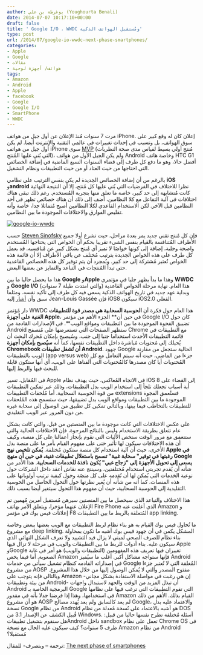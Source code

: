 ```yaml
---
author: يوغرطة بن علي (Youghourta Benali)
date: 2014-07-07 10:17:10+00:00
draft: false
title: ' Google I/O ، WWDC ومُستقبل الهواتف الذكية'
type: post
url: /2014/07/google-io-wwdc-next-phase-smartphones/
categories:
- Apple
- Google
- مقالات
- هواتف/ أجهزة لوحية
tags:
- Amazon
- Android
- Apple
- facebook
- Google
- Google I/O
- SmartPhone
- WWDC
---
```


مرت 7 سنوات مُنذ الإعلان عن أول جيل من هواتف iPhone. إعلان كان له وقع كبير على سوق الهواتف، بل وتسبب في إحداث تغييرات في عالمي التقنية والإنترنت أيضا. لم يكن أول جيل من هواتف iPhone سوى [MVP](http://en.wikipedia.org/wiki/Minimum_viable_product) (مُنتج أولي بسيط لقياس مدى صحة النظريات التي بُني عليها المُنتج)، ولم يكن الجيل الأول من هواتف Android وخاصة هاتف HTC G1 أفضل حالا، وهو ما دفع كل طرف إلى قضاء السنوات السبع الماضية في إضافة الخصائص التي احتاجها من حيث العتاد أو من حيث التطبيقات ونظام التشغيل.

بالرغم من أن إضافة الخصائص الجديدة لم يكن بنفس الترتيب على نظامي **iOS** و**android** نظرا للاختلاف في الفرضيات التي بُني عليها كل مُنتج، إلا أن النتيجة النهائية كانت مُتشابهة إلى حد كبير، خاصة ما تعلق منها بتجربة المُستخدم. رغم ذلك تبقى هناك اختلافات في آلية التفاعل مع كلا النظامين، أضف إلى ذلك أن هناك خصائص تظهر في أحد النظامين قبل الآخر. لكن الاستخدام القاعدي لكلا النظامين أصبح مُتماثلا جدا، خاصة وأنه تقليص الفوارق والاختلافات الموجودة ما بين النظامين.

[![google-io-wwdc](https://www.it-scoop.com/wp-content/uploads/2014/07/google-io-wwdc.png)
](https://www.it-scoop.com/wp-content/uploads/2014/07/google-io-wwdc.png)

حسب [Steven Sinofsky](https://twitter.com/stevesi) فإن كل مُنتج تقني جديد يمر بعدة مراحل، حيث تشرع أولا جميع الأطراف المُتنافسة بالقيام بنفس الشيء تقريبا بحكم أن الخواص التي يحتاجها المُستخدم واضحة وجلية، إضافة إلى كونها خواصًا لا تميز أي مُنتج بشكل كبير عن مُنافسيه. قد يعمل كل طرف على هذه الخواص الجديدة بترتيب مُختلف عن باقي الأطراف إلا أن قائمة هذه الخواص تُعتبر مُشتركة إلى حد كبير. وبُمجرد أن يتم توفير كل هذه الخصائص القاعدية حتى تبدأ المُنتجات في التباعد والتمايز عن بعضها البعض.

هذا ما يحصل حاليا ما بين **Google** و**Apple** وهذا ما بدأ يظهر جليا في مؤتمري **WWDC** و **Google I/O** هذا العام. نهاية مرحلة الخواص القاعدية (والتي امتدت طيلة 7 سنوات) وبداية عهد جديد في تاريخ الهواتف الذكية يسعى فيه كل طرف إلى تأكيد نفسه. ومثلما سبق وأن [أشار](http://www.mondaynote.com/2014/06/09/wwdc-ios-2-0-the-end-of-silos/) إليه Jean-Louis Gassée فإن iOS8 سيكون iOS2.0 الفعلي.

دار مُؤتمر WWDC هذا العام حول فكرة أن **الحوسبة السحابية هي مصدر قوة للتطبيقات الغنية على أجهزة Apple**، في حين أن** الجزء الأهم من مؤتمر Google I/O كان حول تضييق الفجوة الموجودة ما بين التطبيقات ومواقع الويب**. في الإصدارات القادمة من Android ستظهر الصفحات التي تستعرضها على مُتصفح Chrome مع التطبيقات في قائمة التطبيقات الأحدث استخداما جنبا إلى جنب، وسُيصبح بإمكان مُحرك البحث أن يُحيلك إلى مُحتويات مُباشرة داخل التطبيقات نفسها، كما أنه **سيُصبح بإمكان أجهزة Chromebook أن تُشغل تطبيقات Android**. جهود Google الحالية ستجعل من مقارنة الويب بالتطبيقات (app versus web) جزءا من الماضي، حيث أنه سيتم التعامل مع كل المُحتويات أيا كان مصدرها كالمُحتويات التي ألفناها على الويب، أي أنها ستكون قابلة للبحث فيها والربط إليها.

في المُقابل، تسير Apple في الاتجاه المُعاكس، حيث يهدف نظام iOS 8 إلى القضاء على أية أسباب تجعلك تلجأ إلى استخدام الويب بدل التطبيقات، وذلك عبر تمكين التطبيقات من قوة الحوسبة السحابية. أما مُلحقات التطبيقات extensions فستُعمق الفجوة الموجودة ما بين التطبيقات ومواقع الويب بدل تضييقها، حيث ستسمح هذه المُلحقات للتطبيقات بالتخاطب فيما بينها، وبالتالي تمكين كل تطبيق من الوصول إلى سحابة غيره من دون المرور عبر الويب التقليدي.

على عكس الاختلافات التي كانت موجودة ما بين المنصتين من قبل، والتي كانت بشكل عام تتعلق بطريقة الاستخدام وليس بالنتائج المرجوة، فإن الاختلافات الحالية والتي ستتعمق مع مرور الوقت ستخص الآليات التي نقوم بإنجاز أعمالنا على كل منصة، وكيف أن هذه الاختلافات سيكون لها تأثير حتى على مفهوم القيام بأمر ما على منصة بدل الأخرى، حيث أن آلية استخدام كل منصة ستكون مُختلفة. **يُمكن تلخيص نهج Apple في رغبتها في توفير" سحابة غبية" تسمح باستغلال تطبيقات غنية، في حين أن منهج Google يسعى إلى تحويل الأجهزة إلى "زجاج غبي" يُكون نافذة للخدمات السحابية**. هذا الأمر من شأنه أن يُقدم تجربتي استخدام مُختلفتين، وسينتج عنه نقاش أعقد داخل الشركات حول نوعية الخدمات التي يُمكن لها أن تُقدمه على كل منصّة وحول كيفية ترتيب أولوياتها على هذه المنصات. كما أنه من شأنه أن يُغير نظرتها حول التحول الحاصل من الحوسبة التقليدية إلى الحوسبة السحابية، حيث أن مفهوم هذا التحول سيتغير أيضا بسبب ذلك.

هذا الاختلاف والتباعد الذي سيحصل ما بين المنصتين سيرهن مُستقبل أمرين مُهمين تم الإعلان عنهما مؤخرا، ويتعلق الأمر بهاتف Fire Phone الذي أعلنت عنه Amazon و إعلانات فيس بوك في مؤتمر F8 المُتعلقة بالربط ما بين التطبيقات app linking.

ما تُحاول فيس بوك القيام به هو بناء نظام لربط التطبيقات مع الويب بعضها ببعض وخاصة مع مشروع deep linking. المشكل يكمن في أن جهود فيس بوك أشبه ما تكون بمحاولة بناء نظام للصرف الصحي لمبنى لا يزال قيد التشييد ولا نعرف الشكل النهائي الذي سيكون عليه. بناء أدوات للربط ما بين التطبيقات والويب في مرحلة لا تزال فيها Apple وGoogle تغييران فيها تعريف هذه المفهومين (التطبيقات والويب) هو أمر في غاية الصعوبة.
أما فيما يخص Amazon فإنها ستواجه مشاكل أكبر. أغلب ما سيُميز Android في إصداراته القادمه كنظام تشغيل سيأتي من خدمات Google المُغلقة التي لا تُعتبر جزءا من مشروع AOSP مفتوح المصدر والتي لا يُمكن الوصول إليها من خلال هذا المشروع. وبالتالي فإنه يتوجب على Amazon -إن هي رغبت في مواصلة الاستفادة بشكل مجاني من بيئة وتطبيقات Android- أن تبذل المزيد من الوقت والجهد لاستبدال واجهات Android البرمجية الخاصة بـ Google التي تقوم التطبيقات التي ترغب فيها على نظامها في استخدامها، وهذا إذا فرضنا جدلا بأنه في مقدور Amazon القيام بذلك. الأهم من ذلك هو أن مشروع AOSP لم يعد كالسابق ولم يعد يُهدد مصالح Google، والاعتماد عليه بدل نسخة Google من نظام Android هو أشبه بالاعتماد على نُسخة مُعدلة من نظام DOS قُبيل الكشف عن الإصدار 3.1 من Windows.
أسئلة مُختلفة تطرح نفسها حاليا من قبيل: هل سنقوم بتشغيل تطبيقاتAndroid داخل sandbox تعمل على نظام Chrome OS في ظرف 5 سنوات؟ كيف سيكون عليه الحال مع نسخة Amazon من نظام Android مُستقبلا؟

ترجمة – وبتصرف- للمقال: [The next phase of smartphones](http://ben-evans.com/benedictevans/2014/7/3/the-next-phase-of-smartphones)
